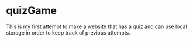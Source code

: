 # quizGame
This is my first attempt to make a website that has a quiz and can use local storage in order to keep track of previous attempts.
